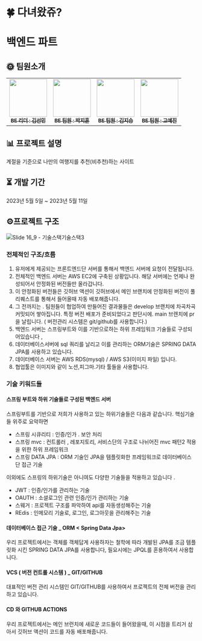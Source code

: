# 🍀 다녀왔쥬?
# 백엔드 파트 

## &#127774; 팀원소개

<table>
  <tbody>
    <tr>
      <td align="center"><a href="https://github.com/orgs/TravelerOO/people/seonminKim1122"><img src="https://avatars.githubusercontent.com/u/124031561?v=4" width="100px;" alt=""/><br /><sub><b>BE 리더 : 김선민</b></sub></a><br /></td>
      <td align="center"><a href="https://github.com/bbakzi"><img src="https://avatars.githubusercontent.com/u/128371819?v=4" width="100px;" alt=""/><br /><sub><b>BE 팀원 : 박지훈</b></sub></a><br /></td>
        <td align="center"><a href="https://github.com/kkj5158"><img src="https://avatars.githubusercontent.com/u/40461588?v=4" width="100px;" alt=""/><br /><sub><b>BE 팀원 : 김지승</b></sub></a><br /></td>
        <td align="center"><a href="https://github.com/YEJINGO"><img src="https://avatars.githubusercontent.com/u/114003526?v=4" width="100px;" alt=""/><br /><sub><b>BE 팀원 : 고예진</b></sub></a><br /></td>
    </tr>
  </tbody>
</table>

## 📊 프로젝트 설명
계절을 기준으로 나만의 여행지를 추천(비추천)하는 사이트 

## ⏳ 개발 기간
2023년 5월 5일 ~ 2023년 5월 11일 


## ⚙️프로젝트 구조 

![Slide 16_9 - 기술스택기술스택3](https://github.com/TravelerOO/Backend/assets/40461588/2ad6e60d-b018-46fb-9fe1-5eb1bf26011c)


### 전체적인 구조/흐름

1. 유저에게 제공되는 프론트엔드단 서버를 통해서 백엔드 서버에 요청이 전달됩니다. 
2. 전체적인 백엔드 서버는 AWS EC2에 구축된 상황입니다. 해당 서버에는 언제나 완성되어서 안정화된 버전들만 올라갑니다. 
3. 이 안정화된 버전들은 깃허브 액션이 깃허브에서 메인 브랜치에 안정화된 버전이 풀리퀘스트를 통해서 들어올때 자동 배포해줍니다.
4. 그 전까지는 . 팀원들이 협업하여 만들어진 결과물들은 develop 브랜치에 차곡차곡 커밋되어 쌓아집니다. 특정 버전 배포가 준비되었다고 판단시에. 
main 브렌치에 pr을 날립니다. ( 버전관리 시스템은 git/github를 사용합니다.) 
5. 백엔드 서버는 스프링부트와 이를 기반으로하는 하위 프레임워크 기술들로 구성되어있습니다 ,
6. 데이터베이스서버에 sql 쿼리를 날리고 이를 관리하는 ORM기술은 SPRING DATA JPA를 사용하고 있습니다. 
7. 데이터베이스 서버는 AWS RDS(mysql) / AWS S3(이미지 파일) 입니다.  
8. 협업툴은 이미지와 같이 노션,피그마.기타 툴들을 사용합니다.  

### 기술 키워드들 

#### 스프링 부트와 하위 기술들로 구성된 백엔드 서버

스프링부트를 기반으로 저희가 사용하고 있는 하위기술들은 다음과 같습니다. 핵심기술들 위주로 요악하면 

- 스프링 시큐리티 : 인증/인가 . 보안 처리 
- 스프링 mvc : 컨트롤러 , 레포지토리, 서비스단의 구조로 나뉘어진 mvc 패턴2 적용을 위한 하위 프레임워크
- 스프링 DATA JPA : ORM 기술인 JPA을 템플릿화한 프레임워크로 데이터베이스단 접근 기술 

이외에도 스프링의 하위기술은 아니여도 다양한 기술들을 적용하고 있습니다 .

- JWT : 인증/인가를 관리하는 기술
- OAUTH : 소셜로그인 관련 인증/인가 관리하는 기술 
- 스웨거 : 프로젝트 구조를 파악하여 api를 자동생성해주는 기술 
- REdis : 인메모리 기술로, 로그인, 로그아웃을 관리해주는 기술  

#### 데이터베이스 접근 기술 _ ORM < Spring Data Jpa> 

우리 프로젝트에서는 객체를 객체답게 사용하자는 철학에 따라 개발된 JPA를 조금 템플릿화 시킨 SPRING DATA JPA를 사용합니다,
필요시에는 JPQL를 혼용하여서 사용합니다. 

#### VCS ( 버전 컨트롤 시스템 ) _ GIT/GITHUB 

대표적인 버전 관리 시스템인 GIT/GITHUB를 사용하여서 프로젝트의 전체 버전을 관리하고 있습니다. 

#### CD 와 GITHUB ACTIONS 

우리 프로젝트에서는 메인 브런치에 새로운 코드들이 들어왔을때, 이 시점을 트리거 삼아서 깃허브 액션이 코드를 자동 배포해줍니다.
